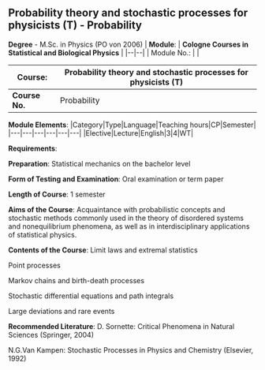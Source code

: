## Probability theory and stochastic processes for physicists (T) - Probability

**Degree** - M.Sc. in Physics (PO von 2006)
| **Module**: | **Cologne Courses in Statistical and Biological Physics** |
|--|--|
| Module No.: |  |

| **Course**: | Probability theory and stochastic processes for physicists (T) |
|------|------|
| **Course No.** | Probability |

**Module Elements**:
|Category|Type|Language|Teaching hours|CP|Semester|
|---|---|---|---|---|---|
|Elective|Lecture|English|3|4|WT|

**Requirements**:


**Preparation**:
Statistical mechanics on the bachelor level

**Form of Testing and Examination**:
Oral examination or term paper

**Length of Course**:
1 semester

**Aims of the Course**:
Acquaintance with probabilistic concepts and stochastic methods commonly used in the theory of disordered systems and nonequilibrium phenomena, as well as in interdisciplinary applications of statistical physics.

**Contents of the Course**:
Limit laws and extremal statistics

Point processes

Markov chains and birth-death processes

Stochastic differential equations and path integrals

Large deviations and rare events

**Recommended Literature**:
D. Sornette: Critical Phenomena in Natural Sciences (Springer, 2004) 

N.G.Van Kampen: Stochastic Processes in Physics and Chemistry (Elsevier, 1992)


